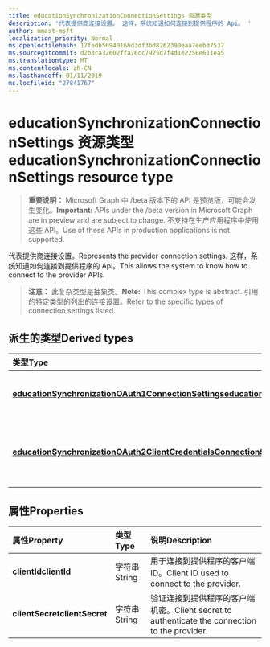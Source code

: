 ```yaml
---
title: educationSynchronizationConnectionSettings 资源类型
description: '代表提供商连接设置。 这样，系统知道如何连接到提供程序的 Api。 '
author: mmast-msft
localization_priority: Normal
ms.openlocfilehash: 17fedb5094016bd3df3bd8262390eaa7eeb37537
ms.sourcegitcommit: d2b3ca32602ffa76cc7925d7f4d1e2258e611ea5
ms.translationtype: MT
ms.contentlocale: zh-CN
ms.lasthandoff: 01/11/2019
ms.locfileid: "27841767"
---
```

# <a name="educationsynchronizationconnectionsettings-resource-type"></a><span data-ttu-id="e6367-104">educationSynchronizationConnectionSettings 资源类型</span><span class="sxs-lookup"><span data-stu-id="e6367-104">educationSynchronizationConnectionSettings resource type</span></span>

> <span data-ttu-id="e6367-105">**重要说明：** Microsoft Graph 中 /beta 版本下的 API 是预览版，可能会发生变化。</span><span class="sxs-lookup"><span data-stu-id="e6367-105">**Important:** APIs under the /beta version in Microsoft Graph are in preview and are subject to change.</span></span> <span data-ttu-id="e6367-106">不支持在生产应用程序中使用这些 API。</span><span class="sxs-lookup"><span data-stu-id="e6367-106">Use of these APIs in production applications is not supported.</span></span>

<span data-ttu-id="e6367-107">代表提供商连接设置。</span><span class="sxs-lookup"><span data-stu-id="e6367-107">Represents the provider connection settings.</span></span> <span data-ttu-id="e6367-108">这样，系统知道如何连接到提供程序的 Api。</span><span class="sxs-lookup"><span data-stu-id="e6367-108">This allows the system to know how to connect to the provider APIs.</span></span> 

> <span data-ttu-id="e6367-109">**注意：** 此复杂类型是抽象类。</span><span class="sxs-lookup"><span data-stu-id="e6367-109">**Note:** This complex type is abstract.</span></span> <span data-ttu-id="e6367-110">引用的特定类型的列出的连接设置。</span><span class="sxs-lookup"><span data-stu-id="e6367-110">Refer to the specific types of connection settings listed.</span></span>

## <a name="derived-types"></a><span data-ttu-id="e6367-111">派生的类型</span><span class="sxs-lookup"><span data-stu-id="e6367-111">Derived types</span></span>
| <span data-ttu-id="e6367-112">类型</span><span class="sxs-lookup"><span data-stu-id="e6367-112">Type</span></span> | <span data-ttu-id="e6367-113">Description</span><span class="sxs-lookup"><span data-stu-id="e6367-113">Description</span></span> | 
|:-|:-|
| [<span data-ttu-id="e6367-114">**educationSynchronizationOAuth1ConnectionSettings**</span><span class="sxs-lookup"><span data-stu-id="e6367-114">**educationSynchronizationOAuth1ConnectionSettings**</span></span>](educationsynchronizationoauth1connectionsettings.md) | <span data-ttu-id="e6367-115">使用此类型提供 OAuth1 连接设置。</span><span class="sxs-lookup"><span data-stu-id="e6367-115">Use this type to provide OAuth1 connection settings.</span></span> |
| [<span data-ttu-id="e6367-116">**educationSynchronizationOAuth2ClientCredentialsConnectionSettings**</span><span class="sxs-lookup"><span data-stu-id="e6367-116">**educationSynchronizationOAuth2ClientCredentialsConnectionSettings**</span></span>](educationsynchronizationoauth2clientcredentialsconnectionsettings.md) | <span data-ttu-id="e6367-117">使用此类型提供 OAuth2 客户端凭据授予连接设置。</span><span class="sxs-lookup"><span data-stu-id="e6367-117">Use this type to provide OAuth2 Client Credentials Grant connection settings.</span></span> |

## <a name="properties"></a><span data-ttu-id="e6367-118">属性</span><span class="sxs-lookup"><span data-stu-id="e6367-118">Properties</span></span>

| <span data-ttu-id="e6367-119">属性</span><span class="sxs-lookup"><span data-stu-id="e6367-119">Property</span></span> | <span data-ttu-id="e6367-120">类型</span><span class="sxs-lookup"><span data-stu-id="e6367-120">Type</span></span> | <span data-ttu-id="e6367-121">说明</span><span class="sxs-lookup"><span data-stu-id="e6367-121">Description</span></span> |
|:-|:-|:-|
| <span data-ttu-id="e6367-122">**clientId**</span><span class="sxs-lookup"><span data-stu-id="e6367-122">**clientId**</span></span> | <span data-ttu-id="e6367-123">字符串</span><span class="sxs-lookup"><span data-stu-id="e6367-123">String</span></span> |  <span data-ttu-id="e6367-124">用于连接到提供程序的客户端 ID。</span><span class="sxs-lookup"><span data-stu-id="e6367-124">Client ID used to connect to the provider.</span></span> |
| <span data-ttu-id="e6367-125">**clientSecret**</span><span class="sxs-lookup"><span data-stu-id="e6367-125">**clientSecret**</span></span> | <span data-ttu-id="e6367-126">字符串</span><span class="sxs-lookup"><span data-stu-id="e6367-126">String</span></span> |  <span data-ttu-id="e6367-127">验证连接到提供程序的客户端机密。</span><span class="sxs-lookup"><span data-stu-id="e6367-127">Client secret to authenticate the connection to the provider.</span></span> |
